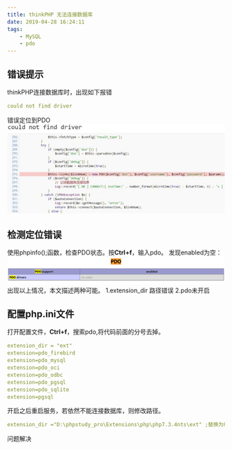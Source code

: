 ```yaml
---
title: thinkPHP 无法连接数据库
date: 2019-04-28 16:24:11
tags:
    - MySQL
    - pdo
---
```

## 错误提示
thinkPHP连接数据库时，出现如下报错
```yaml
could not find driver
```
错误定位到PDO
![](/images/sql-pdo-1.jpg)
## 检测定位错误
使用phpinfo();函数，检查PDO状态。按**Ctrl+f**，输入pdo。
发现enabled为空：
![](/images/sql-pdo-2.png)
出现以上情况，本文描述两种可能。
1.extension_dir 路径错误
2.pdo未开启
## 配置php.ini文件
打开配置文件，**Ctrl+f**，搜索pdo,将代码前面的分号去掉。
```yaml
extension_dir = "ext"
extension=pdo_firebird
extension=pdo_mysql
extension=pdo_oci
extension=pdo_odbc
extension=pdo_pgsql
extension=pdo_sqlite
extension=pgsql
```
开启之后重启服务，若依然不能连接数据库，则修改路径。
```yaml
extension_dir ="D:\phpstudy_pro\Extensions\php\php7.3.4nts\ext" ;替换为绝对路径
```
问题解决